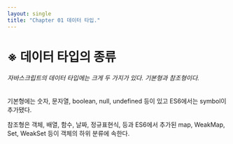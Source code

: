 ```yaml
---
layout: single 
title: "Chapter 01 데이터 타입."
---
```

# ※ 데이터 타입의 종류
###### 자바스크립트의 데이터 타입에는 크게 두 가지가 있다. 기본형과 참조형이다.

기본형에는 숫자, 문자열, boolean, null, undefined 등이 있고 ES6에서는 symbol이 추가됐다.

참조형은 객체, 배열, 함수, 날짜, 정규표현식, 등과 ES6에서 추가된 map, WeakMap, Set, WeakSet 등이 객체의 하위 분류에 속한다.
